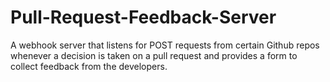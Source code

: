 # Pull-Request-Feedback-Server
A webhook server that listens for POST requests from certain Github repos whenever a decision is taken on a pull request and provides a form to collect feedback from the developers.
